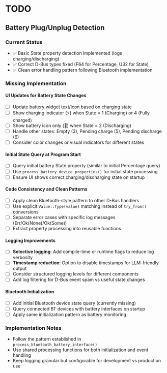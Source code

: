 # TODO

## Battery Plug/Unplug Detection

### Current Status
- ✅ Basic State property detection implemented (logs charging/discharging)
- ✅ Correct D-Bus types fixed (F64 for Percentage, U32 for State) 
- ✅ Clean error handling pattern following Bluetooth implementation

### Missing Implementation

#### UI Updates for Battery State Changes
- [ ] Update battery widget text/icon based on charging state
- [ ] Show charging indicator (⚡) when State = 1 (Charging) or 4 (Fully charged)
- [ ] Show battery icon only (🔋) when State = 2 (Discharging)
- [ ] Handle other states: Empty (3), Pending charge (5), Pending discharge (6)
- [ ] Consider color changes or visual indicators for different states

#### Initial State Query at Program Start
- [ ] Query initial battery State property (similar to initial Percentage query)
- [ ] Use `process_battery_device_properties()` for initial state processing
- [ ] Ensure UI shows correct charging/discharging state on startup

#### Code Consistency and Clean Patterns
- [ ] Apply clean Bluetooth-style pattern to other D-Bus handlers
- [ ] Use explicit `Value::Type(value)` matching instead of `try_from()` conversions
- [ ] Separate error cases with specific log messages (Err/Ok(None)/Ok(Some))
- [ ] Extract property processing into reusable functions

#### Logging Improvements
- [ ] **Selective logging**: Add compile-time or runtime flags to reduce log verbosity
- [ ] **Timestamp reduction**: Option to disable timestamps for LLM-friendly output
- [ ] Consider structured logging levels for different components
- [ ] Add log filtering for D-Bus event spam vs useful state changes

#### Bluetooth Initialization
- [ ] Add initial Bluetooth device state query (currently missing)
- [ ] Query connected BT devices with battery interfaces on startup
- [ ] Apply same initialization pattern as battery monitoring

### Implementation Notes
- Follow the pattern established in `process_bluetooth_battery_interface()`
- Use shared processing functions for both initialization and event handling
- Keep logging granular but configurable for development vs production use